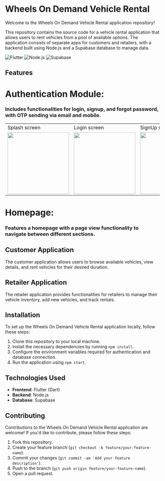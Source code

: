 # Wheels On Demand Vehicle Rental

Welcome to the Wheels On Demand Vehicle Rental application repository!

This repository contains the source code for a vehicle rental application that allows users to rent vehicles from a pool of available options. The application consists of separate apps for customers and retailers, with a backend built using Node.js and a Supabase database to manage data.

![Flutter](https://img.shields.io/badge/Flutter-2.10.0-blue)
![Node.js](https://img.shields.io/badge/Node.js-16.14.0-green)
![Supabase](https://img.shields.io/badge/Supabase-Latest-orange)

## Features

# Authentication Module:
### Includes functionalities for login, signup, and forgot password, with OTP sending via email and mobile.

<table>
  <tr>
     <td> Splash screen</td>
     <td> Login screen</td>
     <td> SignUp screen</td>
     <td> SendOTP screen</td>
     <td> Varify screen</td>
     <td> Reset Password screen</td>
     <td> Completion screen</td>
  </tr>
  <tr>
    <td><img src="https://github.com/Nilupa-Illangarathna/wheels-on-demand-vehicle-rental/assets/95247831/6af9b354-673f-4884-a1ca-f7ffd19ecbb3" width=200></td>
    <td><img src="https://github.com/Nilupa-Illangarathna/wheels-on-demand-vehicle-rental/assets/95247831/0a0fdbdb-90ce-4334-947d-615e01e739b5" width=200></td>
    <td><img src="https://github.com/Nilupa-Illangarathna/wheels-on-demand-vehicle-rental/assets/95247831/39ba7647-5a53-4fef-a90c-b7bc152674a7" width=200></td>
    <td><img src="https://github.com/Nilupa-Illangarathna/wheels-on-demand-vehicle-rental/assets/95247831/3cbbc00c-0b78-47f2-9dce-5a5d35c652a1" width=200></td>
    <td><img src="https://github.com/Nilupa-Illangarathna/wheels-on-demand-vehicle-rental/assets/95247831/25aa40c1-66fc-45b4-b64a-272f4c4ef604" width=200></td>
    <td><img src="https://github.com/Nilupa-Illangarathna/wheels-on-demand-vehicle-rental/assets/95247831/8f89758a-110d-41d6-b49d-f9f1272697c6" width=200></td>
    <td><img src="https://github.com/Nilupa-Illangarathna/wheels-on-demand-vehicle-rental/assets/95247831/70a59ac9-e82d-4d1c-a20a-61cb4481c63f" width=200></td>
  </tr>
 </table>


  
# Homepage:
### Features a homepage with a page view functionality to navigate between different sections.


## Customer Application

The customer application allows users to browse available vehicles, view details, and rent vehicles for their desired duration.

## Retailer Application

The retailer application provides functionalities for retailers to manage their vehicle inventory, add new vehicles, and track rentals.








## Installation

To set up the Wheels On Demand Vehicle Rental application locally, follow these steps:

1. Clone this repository to your local machine.
2. Install the necessary dependencies by running `npm install`.
3. Configure the environment variables required for authentication and database connection.
4. Run the application using `npm start`.

## Technologies Used

- **Frontend**: Flutter (Dart)
- **Backend**: Node.js
- **Database**: Supabase

## Contributing

Contributions to the Wheels On Demand Vehicle Rental application are welcome! If you'd like to contribute, please follow these steps:

1. Fork this repository.
2. Create your feature branch (`git checkout -b feature/your-feature-name`).
3. Commit your changes (`git commit -am 'Add your feature description'`).
4. Push to the branch (`git push origin feature/your-feature-name`).
5. Open a pull request.

